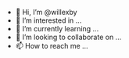 - 👋 Hi, I’m @willexby
- 👀 I’m interested in ...
- 🌱 I’m currently learning ...
- 💞️ I’m looking to collaborate on ...
- 📫 How to reach me ...

<!---
willexby/willexby is a ✨ special ✨ repository because its `README.md` (this file) appears on your GitHub profile.
You can click the Preview link to take a look at your changes.
--->
